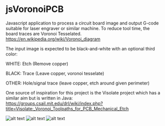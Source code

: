 # jsVoronoiPCB
Javascript application to process a circuit board image and output G-code suitable for laser engraver or similar machine. To reduce tool time, the board traces are Voronoi Tesselated. https://en.wikipedia.org/wiki/Voronoi_diagram

The input image is expected to be black-and-white with an optional third color:

WHITE: Etch (Remove copper)

BLACK: Trace (Leave copper, voronoi tesselate)

OTHER: Hole/signal trace  (leave copper, etch around given perimeter)

One source of inspiration for this project is the Visolate project which has a similar aim but is written in Java: https://groups.csail.mit.edu/drl/wiki/index.php?title=Visolate:_Voronoi_Toolpaths_for_PCB_Mechanical_Etch

![alt text](http://pugbutt.com/jsVoronoiPCB/img/input_600dpi.png)
![alt text](http://pugbutt.com/jsVoronoiPCB/img/output.png)
![alt text](http://pugbutt.com/jsVoronoiPCB/img/etched_board.jpg)
